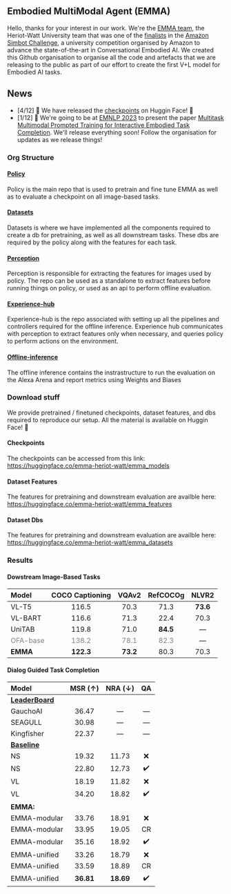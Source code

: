 ## Embodied MultiModal Agent (EMMA)

Hello, thanks for your interest in our work. We're the [EMMA team](https://sites.google.com/site/hwinteractionlab/home/amazon-simbot-challenge), the Heriot-Watt University team that was one of the [finalists](https://www.amazon.science/alexa-prize/simbot-challenge/one) in the [Amazon Simbot Challenge](https://www.amazon.science/alexa-prize/simbot-challenge), a university competition organised by Amazon to advance the state-of-the-art in Conversational Embodied AI. We created this Github organisation to organise all the code and artefacts that we are releasing to the public as part of our effort to create the first V+L model for Embodied AI tasks.

## News
* [4/12] :mega: We have released the [checkpoints](https://huggingface.co/emma-heriot-watt/models) on Huggin Face! :hugs:
* [1/12] :mega: We're going to be at [EMNLP 2023](https://2023.emnlp.org/) to present the paper [Multitask Multimodal Prompted Training for Interactive Embodied Task Completion](https://arxiv.org/abs/2311.04067). We'll release everything soon! Follow the organisation for updates as we release things!


### Org Structure

#### [Policy](https://github.com/emma-heriot-watt/policy)
Policy is the main repo that is used to pretrain and fine tune EMMA as well as to evaluate a checkpoint on all image-based tasks.

#### [Datasets](https://github.com/emma-heriot-watt/datasets)
Datasets is where we have implemented all the components required to create a db for pretraining, as well as all downstream tasks. These dbs are required by the policy along with the features for each task.

#### [Perception](https://github.com/emma-heriot-watt/perception)
Perception is responsible for extracting the features for images used by policy. The repo can be used as a standalone to extract features before running things on policy, or used as an api to perform offline evaluation.

#### [Experience-hub](https://github.com/emma-heriot-watt/experience-hub)
Experience-hub is the repo associated with setting up all the pipelines and controllers required for the offline inference. Experience hub communicates with perception to extract features only when necessary, and queries policy to perform actions on the environment.

#### [Offline-inference](https://github.com/emma-heriot-watt/offline-inference)
The offline inference contains the instrastructure to run the evaluation on the Alexa Arena and report metrics using Weights and Biases


### Download stuff
We provide pretrained / finetuned checkpoints, dataset features, and dbs required to reproduce our setup. All the material is available on Huggin Face! :hugs:

#### Checkpoints
The checkpoints can be accessed from this link: https://huggingface.co/emma-heriot-watt/emma_models

#### Dataset Features
The features for pretraining and downstream evaluation are availble here: https://huggingface.co/emma-heriot-watt/emma_features

#### Dataset Dbs
The features for pretraining and downstream evaluation are availble here: https://huggingface.co/emma-heriot-watt/emma_datasets


### Results

#### Dowstream Image-Based Tasks

| Model | COCO Captioning | VQAv2 | RefCOCOg | NLVR2  |
| :--- |       :---:     | :---: | :---:    | :---: |
| VL-T5 | 116.5 | 70.3 | 71.3 | **73.6**
| VL-BART | 116.6 | 71.3 | 22.4 | 70.3 
| UniTAB | 119.8 |  71.0 | **84.5** | —
| <span style="color:gray">OFA-base</span> | <span style="color:gray">138.2</span> | <span style="color:gray">78.1</span> | <span style="color:gray">82.3</span> | —
| **EMMA**  | **122.3** | **73.2** | 80.3 | 70.3


#### Dialog Guided Task Completion
| Model | MSR (&#8593;) | NRA (&#8595;) | QA | 
| :--- |       :---:     | :---: | :---:
| [**LeaderBoard**](https://eval.ai/web/challenges/challenge-page/1903/leaderboard/4491) | | | |
| GauchoAI | 36.47 | — | — |
| SEAGULL | 30.98 | — | — | 
| Kingfisher | 22.37 | — | — |
| [**Baseline**](https://eval.ai/web/challenges/challenge-page/1903/leaderboard/4491) | | | |
| NS | 19.32 | 11.73 | :x:
| NS | 22.80 | 12.73 | :heavy_check_mark:
| VL | 18.19 | 11.82 | :x:
| VL | 34.20 | 18.82 | :heavy_check_mark:
| **EMMA:** | | | |
| EMMA-modular | 33.76 | 18.91 | :x:
| EMMA-modular | 33.95 | 19.05 | CR
| EMMA-modular | 35.16 | 18.92 | :heavy_check_mark:
| EMMA-unified | 33.26 | 18.79 | :x:
| EMMA-unified | 33.59 | 18.89 | CR
| EMMA-unified | **36.81** | **18.69** | :heavy_check_mark:

